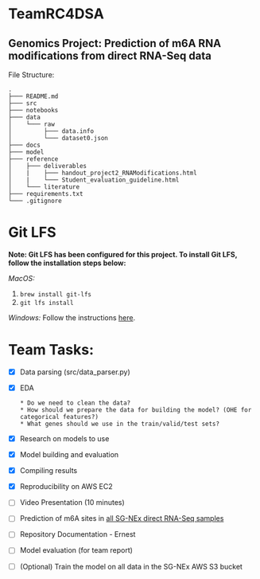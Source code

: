 # TeamRC4DSA

## Genomics Project: Prediction of m6A RNA modifications from direct RNA-Seq data

File Structure:
```
.
├─── README.md
├─── src
├─── notebooks
├─── data
│    └─── raw
│         ├─── data.info
│         └─── dataset0.json
├─── docs
├─── model
├─── reference
│    ├─── deliverables
│    |    ├─── handout_project2_RNAModifications.html
│    |    └─── Student_evaluation_guideline.html
│    └─── literature
├─── requirements.txt
└─── .gitignore
```

# Git LFS
**Note: Git LFS has been configured for this project. To install Git LFS, follow the installation steps below:**

*MacOS:*
1. `brew install git-lfs`
2. `git lfs install`

*Windows:*
Follow the instructions [here](https://docs.github.com/en/repositories/working-with-files/managing-large-files/installing-git-large-file-storage).

# Team Tasks:

- [X] Data parsing (src/data_parser.py)
- [X] EDA

      * Do we need to clean the data?
      * How should we prepare the data for building the model? (OHE for categorical features?)
      * What genes should we use in the train/valid/test sets?
- [X] Research on models to use
- [X] Model building and evaluation
- [X] Compiling results
- [X] Reproducibility on AWS EC2
- [ ] Video Presentation (10 minutes)
- [ ] Prediction of m6A sites in [all SG-NEx direct RNA-Seq samples](http://sg-nex-data.s3-website-ap-southeast-1.amazonaws.com/#data/processed_data/m6Anet/)
- [ ] Repository Documentation - Ernest
- [ ] Model evaluation (for team report)
- [ ] (Optional) Train the model on all data in the SG-NEx AWS S3 bucket
